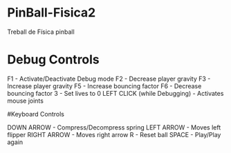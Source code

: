 # PinBall-Fisica2
Treball de Física pinball


# Debug Controls

F1 - Activate/Deactivate Debug mode
F2 - Decrease player gravity
F3 - Increase player gravity
F5 - Increase bouncing factor
F6 - Decrease bouncing factor
3 - Set lives to 0
LEFT CLICK (while Debugging) - Activates mouse joints


#Keyboard Controls

DOWN ARROW - Compress/Decompress spring
LEFT ARROW - Moves left flipper
RIGHT ARROW - Moves right arrow
R - Reset ball
SPACE - Play/Play again